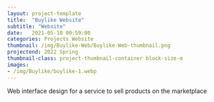 ```yaml
---
layout: project-template
title:  "Buylike Website"
subtitle: "Website"
date:   2021-05-10 00:59:00
categories: Projects Website
thumbnail: /img/Buylike-Web/Buylike-Web-thumbnail.png
projectend: 2022 Spring
thumbnail-class: project-thumbnail-container block-size-m
images:
- /img/Buylike/buylike-1.webp
---
```

Web interface design for a service to sell products on the marketplace
